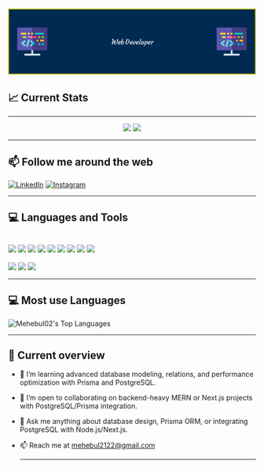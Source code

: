 

![Header](./github-header-image.png)
  
## :chart_with_upwards_trend: Current Stats

 ---

<p align="center">
 <img  src="https://github-readme-stats.vercel.app/api?username=Mehebul02&show_icons=true&theme=bear" width="400">
  <img src="https://github-readme-streak-stats.herokuapp.com?user=Mehebul02&theme=dark&hide_border=true" width="400">
</p>

--- 
## :mailbox: Follow me around the web
<a href="https://www.linkedin.com/in/mehebul-alif-9b865025b/" target="_blank"><img src="https://img.shields.io/badge/LinkedIn-%230077B5.svg?&style=flat-square&logo=linkedin&logoColor=white" alt="LinkedIn" width="200"></a>
<a href="https://www.instagram.com/alif.islam.212/" target="_blank"><img src="https://img.shields.io/badge/Instagram-%23E4405F.svg?&style=flat-square&logo=instagram&logoColor=white" alt="Instagram" width="300"></a>

--- 

## :computer: Languages and Tools

</br>
<code><img width="8%" src="https://www.vectorlogo.zone/logos/w3_html5/w3_html5-icon.svg"></code>
  <code><img width="8%" src="https://www.vectorlogo.zone/logos/w3_css/w3_css-icon.svg"></code>
  <code><img width="8%" src="https://www.vectorlogo.zone/logos/tailwindcss/tailwindcss-icon.svg"></code>
  <code><img width="8%" src="https://www.vectorlogo.zone/logos/javascript/javascript-icon.svg"></code>
  <code><img width="8%" src="https://www.vectorlogo.zone/logos/reactjs/reactjs-icon.svg"></code>
    <code><img width="8%" src="https://www.vectorlogo.zone/logos/nextjs/nextjs-icon.svg"></code>
  <code><img width="8%" src="https://www.vectorlogo.zone/logos/nodejs/nodejs-horizontal.svg"></code>
   <code><img width="8%" src="https://www.vectorlogo.zone/logos/expressjs/expressjs-ar21.svg"></code>
  <code><img width="8%" src="https://www.vectorlogo.zone/logos/mongodb/mongodb-icon.svg"></code>
    <br /></br>
    <code><img width="14%" src="https://www.vectorlogo.zone/logos/js_redux/js_redux-ar21.svg"></code>
  <code><img width="14%" src="https://www.vectorlogo.zone/logos/firebase/firebase-ar21.svg"></code>
  <code><img width="14%" src="https://www.vectorlogo.zone/logos/git-scm/git-scm-ar21.svg"></code>


</br>

---

## :computer: Most use Languages


![Mehebul02's Top Languages](https://github-readme-stats.vercel.app/api/top-langs/?username=Mehebul02&theme=vue-dark&show_icons=true&hide_border=true&layout=compact)

---
## :eyes: Current overview
- 🌱 I’m learning advanced database modeling, relations, and performance optimization with Prisma and PostgreSQL.
- 👯 I’m open to collaborating on backend-heavy MERN or Next.js projects with PostgreSQL/Prisma integration.
- 💬 Ask me anything about database design, Prisma ORM, or integrating PostgreSQL with Node.js/Next.js.
- 📫 Reach me at mehebul2122@gmail.com
  
  ---
  






